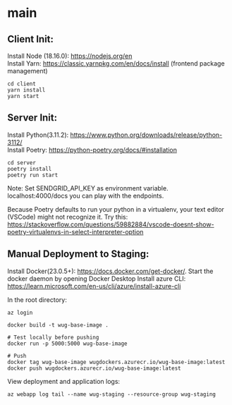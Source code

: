# main


## Client Init:
Install Node (18.16.0): https://nodejs.org/en  
Install Yarn: https://classic.yarnpkg.com/en/docs/install (frontend package management)
```
cd client
yarn install
yarn start
```

## Server Init:
Install Python(3.11.2): https://www.python.org/downloads/release/python-3112/  
Install Poetry: https://python-poetry.org/docs/#installation
```
cd server
poetry install
poetry run start
```

Note:
Set SENDGRID_API_KEY as environment variable.
localhost:4000/docs you can play with the endpoints.

Because Poetry defaults to run your python in a virtualenv, your text editor (VSCode) might not recognize it.
Try this: https://stackoverflow.com/questions/59882884/vscode-doesnt-show-poetry-virtualenvs-in-select-interpreter-option


## Manual Deployment to Staging:
Install Docker(23.0.5+): https://docs.docker.com/get-docker/. Start the docker daemon by opening Docker Desktop
Install azure CLI: https://learn.microsoft.com/en-us/cli/azure/install-azure-cli

In the root directory:
```
az login

docker build -t wug-base-image .

# Test locally before pushing
docker run -p 5000:5000 wug-base-image

# Push
docker tag wug-base-image wugdockers.azurecr.io/wug-base-image:latest
docker push wugdockers.azurecr.io/wug-base-image:latest
```

View deployment and application logs:
```
az webapp log tail --name wug-staging --resource-group wug-staging
```
